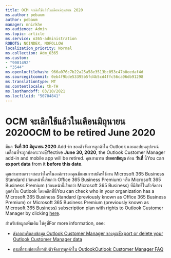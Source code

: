 ```yaml
---
title: OCM จะเลิกใช้แล้วในเดือนมิถุนายน 2020
ms.author: pebaum
author: pebaum
manager: mnirkhe
ms.audience: Admin
ms.topic: article
ms.service: o365-administration
ROBOTS: NOINDEX, NOFOLLOW
localization_priority: Normal
ms.collection: Adm_O365
ms.custom:
- "9001492"
- "3544"
ms.openlocfilehash: 966a076c7b22a25a58e3513bc053c47b0eedaf4d
ms.sourcegitcommit: 0eb4f9bde53395b5fd4b5cd4ffc56ca96db91298
ms.translationtype: MT
ms.contentlocale: th-TH
ms.lasthandoff: 03/10/2021
ms.locfileid: "50704841"
---
```

# <a name="ocm-to-be-retired-june-2020"></a><span data-ttu-id="36a73-102">OCM จะเลิกใช้แล้วในเดือนมิถุนายน 2020</span><span class="sxs-lookup"><span data-stu-id="36a73-102">OCM to be retired June 2020</span></span>


<span data-ttu-id="36a73-103">มีผล **วันที่ 30 มิถุนายน 2020** Add-in ของตัวจัดการลูกค้าใน Outlook และแอปบนอุปกรณ์เคลื่อนที่จะถูกปลดระวาง</span><span class="sxs-lookup"><span data-stu-id="36a73-103">Effective **June 30, 2020**, the Outlook Customer Manager add-in and mobile app will be retired.</span></span> <span data-ttu-id="36a73-104">คุณสามารถ  **ส่งออกข้อมูล**  ก่อน  **วันที่** นี้</span><span class="sxs-lookup"><span data-stu-id="36a73-104">You can  **export data**  from it  **before this date**.</span></span>  

<span data-ttu-id="36a73-105">คุณสามารถตรวจสอบว่าใครในองค์กรของคุณมีแผนการสมัครใช้งาน Microsoft 365 Business Standard (ก่อนหน้านี้เรียกว่า Office 365 Business Premium) หรือ Microsoft 365 Business Premium (ก่อนหน้านี้เรียกว่า Microsoft 365 Business) ที่มีสิทธิ์ในตัวจัดการลูกค้าใน Outlook โดยคลิกที่นี่[](https://admin.microsoft.com/AdminPortal/Home?ref=/users)</span><span class="sxs-lookup"><span data-stu-id="36a73-105">You can check who in your organization has a Microsoft 365 Business Standard (previously known as Office 365 Business Premium) or Microsoft 365 Business Premium (previously known as Microsoft 365 Business) subscription plan with rights to Outlook Customer Manager by clicking [here](https://admin.microsoft.com/AdminPortal/Home?ref=/users).</span></span>

<span data-ttu-id="36a73-106">สำหรับข้อมูลเพิ่มเติม ให้ดูที่</span><span class="sxs-lookup"><span data-stu-id="36a73-106">For more information, see:</span></span>

- [<span data-ttu-id="36a73-107">ส่งออกหรือลบข้อมูล Outlook Customer Manager ของคุณ</span><span class="sxs-lookup"><span data-stu-id="36a73-107">Export or delete your Outlook Customer Manager data</span></span>](https://support.office.com/article/1a421cb4-e8de-4b44-bfb8-710b92820439)

- [<span data-ttu-id="36a73-108">ถามที่ถามบ่อยเกี่ยวกับตัวจัดการลูกค้าใน Outlook</span><span class="sxs-lookup"><span data-stu-id="36a73-108">Outlook Customer Manager FAQ</span></span>](https://techcommunity.microsoft.com/t5/outlook-customer-manager/faq-frequently-asked-questions-about-outlook-customer-manager/m-p/29680)
